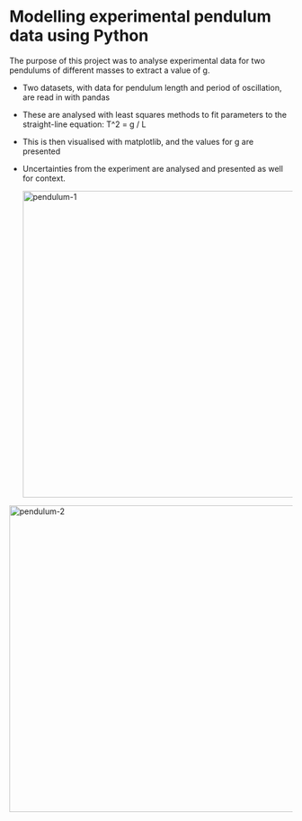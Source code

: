 # Modelling experimental pendulum data using Python

The purpose of this project was to analyse experimental data for two pendulums of different masses to extract a value of g. 

- Two datasets, with data for pendulum length and period of oscillation, are read in with pandas
- These are analysed with least squares methods to fit parameters to the straight-line equation:
    T^2 = g / L
- This is then visualised with matplotlib, and the values for g are presented
- Uncertainties from the experiment are analysed and presented as well for context.

  <img width="851" height="545" alt="pendulum-1" src="https://github.com/user-attachments/assets/5f9d3312-cb4e-4884-9a99-038f904c7ac0" />
<img width="865" height="545" alt="pendulum-2" src="https://github.com/user-attachments/assets/bb1f70a4-2b3d-46e4-b195-3cc3c9a97357" />
